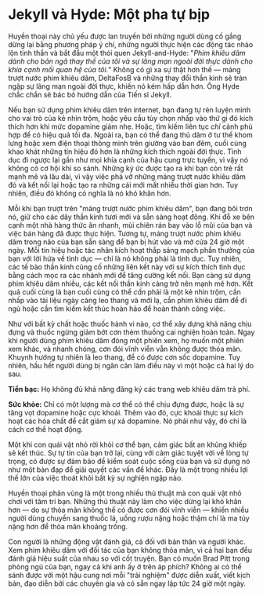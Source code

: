 # Jekyll và Hyde: Một pha tự bịp 

Huyền thoại này chủ yếu được lan truyền bởi những người dùng cố gắng dừng lại bằng phương pháp ý chí, những người thực hiện các động tác nhào lộn tinh thần và bắt đầu một thói quen Jekyll-and-Hyde: "*Phim khiêu dâm dành cho bản ngã thay thế của tôi và sự lãng mạn ngoài đời thực dành cho khía cạnh mối quan hệ của tôi.*" Không có gì xa sự thật hơn thế — máng trượt nước phim khiêu dâm, DeltaFosB và những thay đổi thần kinh sẽ tràn ngập sự lãng mạn ngoài đời thực, khiến nó kém hấp dẫn hơn. Ông Hyde chắc chắn sẽ bác bỏ hướng dẫn của Tiến sĩ Jekyll.

Nếu bạn sử dụng phim khiêu dâm trên internet, bạn đang tự rèn luyện mình cho vai trò của kẻ nhìn trộm, hoặc yêu cầu tùy chọn nhấp vào thứ gì đó kích thích hơn khi mức dopamine giảm nhẹ. Hoặc, tìm kiếm liên tục *chỉ* cảnh phù hợp để có hiệu quả tối đa. Ngoài ra, bạn có thể đang thủ dâm ở tư thế khom lưng hoặc xem điện thoại thông minh trên giường vào ban đêm, cuối cùng khao khát những tín hiệu đó hơn là những kích thích ngoài đời thực. Tình dục đi ngược lại gần như mọi khía cạnh của hậu cung trực tuyến, vì vậy nó không có cơ hội khi so sánh. Những ký ức được tạo ra khi bạn còn trẻ rất mạnh mẽ và lâu dài, vì vậy việc phá vỡ những máng trượt nước khiêu dâm đó và kết nối lại hoặc tạo ra những cái mới mất nhiều thời gian hơn. Tuy nhiên, điều đó không có nghĩa là nó khó khăn hơn.

Mỗi khi bạn trượt trên "máng trượt nước phim khiêu dâm", bạn đang bôi trơn nó, giữ cho các dây thần kinh tươi mới và sẵn sàng hoạt động. Khi đỗ xe bên cạnh một nhà hàng thức ăn nhanh, mùi chiên rán bay vào lỗ mũi của bạn và việc bán hàng đã được thực hiện. Tương tự, máng trượt nước phim khiêu dâm trong não của bạn sẵn sàng để bạn bị hút vào và mở cửa 24 giờ một ngày. Mỗi tín hiệu hoặc tác nhân kích hoạt thắp sáng mạch phần thưởng của bạn với lời hứa về tình dục — chỉ là nó không phải là tình dục. Tuy nhiên, các tế bào thần kinh củng cố những liên kết này với sự kích thích tình dục bằng cách mọc ra các nhánh mới để tăng cường kết nối. Bạn càng sử dụng phim khiêu dâm nhiều, các kết nối thần kinh càng trở nên mạnh mẽ hơn. Kết quả cuối cùng là bạn cuối cùng có thể *cần* phải là một kẻ nhìn trộm, cần nhấp vào tài liệu ngày càng leo thang và mới lạ, cần phim khiêu dâm để đi ngủ hoặc cần tìm kiếm kết thúc hoàn hảo để hoàn thành công việc.

Như với bất kỳ chất hoặc thuốc hành vi nào, cơ thể xây dựng khả năng chịu đựng và thuốc ngừng giảm bớt cơn thèm thuồng cai nghiện hoàn toàn. Ngay khi người dùng phim khiêu dâm đóng một phiên xem, họ muốn một phiên xem khác, và nhanh chóng, cơn đói vĩnh viễn vẫn không được thỏa mãn. Khuynh hướng tự nhiên là leo thang, để có được cơn sốc dopamine. Tuy nhiên, hầu hết người dùng bị ngăn cản làm điều này vì một hoặc cả hai lý do sau.

**Tiền bạc:** Họ không đủ khả năng đăng ký các trang web khiêu dâm trả phí.

**Sức khỏe:** Chỉ có một lượng mà cơ thể có thể chịu đựng được, hoặc là sự tăng vọt dopamine hoặc cực khoái. Thêm vào đó, cực khoái thực sự kích hoạt các hóa chất để cắt giảm sự xả dopamine. Nó phải như vậy, đó chỉ là cách cơ thể hoạt động.

Một khi con quái vật nhỏ rời khỏi cơ thể bạn, cảm giác bất an khủng khiếp sẽ kết thúc. Sự tự tin của bạn trở lại, cùng với cảm giác tuyệt vời về lòng tự trọng, có được sự đảm bảo để kiểm soát cuộc sống của bạn và sử dụng nó như một bàn đạp để giải quyết các vấn đề khác. Đây là một trong nhiều lợi thế lớn của việc thoát khỏi bất kỳ sự nghiện ngập nào.

Huyền thoại phân vùng là một trong nhiều thủ thuật mà con quái vật nhỏ chơi với tâm trí bạn. Những thủ thuật này làm cho việc dừng lại khó khăn hơn — do sự thỏa mãn không thể có được cơn đói vĩnh viễn — khiến nhiều người dùng chuyển sang thuốc lá, uống rượu nặng hoặc thậm chí là ma túy nặng hơn để thỏa mãn khoảng trống.

Con người là những động vật đánh giá, cả đối với bản thân và người khác. Xem phim khiêu dâm với đối tác của bạn không thỏa mãn, vì cả hai bạn đều đánh giá hiệu suất của nhau so với cốt truyện. Bạn có muốn Brad Pitt trong phòng ngủ của bạn, ngay cả khi anh ấy ở trên áp phích? Không ai có thể sánh được với một hậu cung nơi mỗi "trải nghiệm" được diễn xuất, viết kịch bản, đạo diễn bởi các chuyên gia và có sẵn ngay lập tức 24 giờ một ngày.
